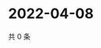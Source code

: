 # 2022-04-08

共 0 条

<!-- BEGIN WEIBO -->
<!-- 最后更新时间 Fri Apr 08 2022 06:15:44 GMT+0800 (China Standard Time) -->

<!-- END WEIBO -->
